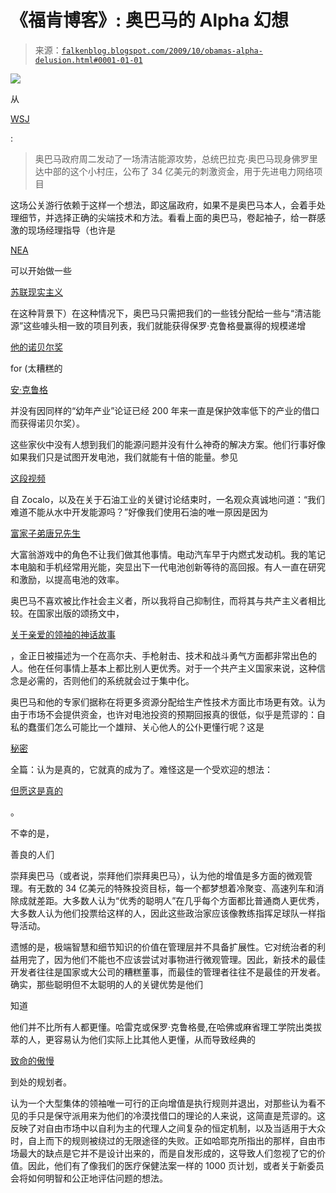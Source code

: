 <!--yml

类别: 未分类

日期: 2024-05-12 21:45:02

-->

# 《福肯博客》: 奥巴马的 Alpha 幻想

> 来源：[`falkenblog.blogspot.com/2009/10/obamas-alpha-delusion.html#0001-01-01`](http://falkenblog.blogspot.com/2009/10/obamas-alpha-delusion.html#0001-01-01)

![](https://blogger.googleusercontent.com/img/b/R29vZ2xl/AVvXsEhj4QHkBMkSbjKpwHALsZWq28AIFO_y8QWaJZIaldReqM6_HHkjRqDjg1vhhwX_90LOrY3a0Ky3hOdBosR1RtBDX9p_x4gNnM0wCpnl0zUKDbAOZC-qhjch-hxsgcXj9fvnYYRMeA/s1600-h/obama.jpg)

从

[WSJ](http://online.wsj.com/article/SB125663945180609871.html)

:

> 奥巴马政府周二发动了一场清洁能源攻势，总统巴拉克·奥巴马现身佛罗里达中部的这个小村庄，公布了 34 亿美元的刺激资金，用于先进电力网络项目

这场公关游行依赖于这样一个想法，即这届政府，如果不是奥巴马本人，会着手处理细节，并选择正确的尖端技术和方法。看看上面的奥巴马，卷起袖子，给一群感激的现场经理指导（也许是

[NEA](http://www.foxnews.com/politics/2009/09/10/nea-communications-director-keeps-post-amid-controversy/)

可以开始做一些

[苏联现实主义](http://en.wikipedia.org/wiki/Socialist_realism)

在这种背景下）在这种情况下，奥巴马只需把我们的一些钱分配给一些与“清洁能源”这些噱头相一致的项目列表，我们就能获得保罗·克鲁格曼赢得的规模递增

[他的诺贝尔奖](http://falkenblog.blogspot.com/2008/12/krugmans-nobel-lecture.html)

for (太糟糕的

[安·克鲁格](http://www.law.wisc.edu/gls/documents/trade_recommended.pdf)

并没有因同样的“幼年产业”论证已经 200 年来一直是保护效率低下的产业的借口而获得诺贝尔奖）。

这些家伙中没有人想到我们的能源问题并没有什么神奇的解决方案。他们行事好像如果我们只是试图开发电池，我们就能有十倍的能量。参见

[这段视频](http://zocalopublicsquare.org/full_video_2009.php?pages=2&event_id=331)

自 Zocalo，以及在关于石油工业的关键讨论结束时，一名观众真诚地问道：“我们难道不能从水中开发能源吗？”好像我们使用石油的唯一原因是因为

[富家子弟唐兄先生](http://www.toonopedia.com/pennybag.htm)

大富翁游戏中的角色不让我们做其他事情。电动汽车早于内燃式发动机。我的笔记本电脑和手机经常用光能，突显出下一代电池创新等待的高回报。有人一直在研究和激励，以提高电池的效率。

奥巴马不喜欢被比作社会主义者，所以我将自己抑制住，而将其与共产主义者相比较。在国家出版的颂扬文中，

[关于亲爱的领袖的神话故事](http://www.nationalreview.com/comment/triplett200403150900.asp)

，金正日被描述为一个在高尔夫、手枪射击、技术和战斗勇气方面都非常出色的人。他在任何事情上基本上都比别人更优秀。对于一个共产主义国家来说，这种信念是必需的，否则他们的系统就会过于集中化。

奥巴马和他的专家们据称在将更多资源分配给生产性技术方面比市场更有效。认为由于市场不会提供资金，也许对电池投资的预期回报真的很低，似乎是荒谬的：自私的蠢蛋们怎么可能比一个雄辩、关心他人的公仆更懂行呢？这是

[秘密](http://www.amazon.com/Secret-Rhonda-Byrne/dp/1582701709)

全篇：认为是真的，它就真的成为了。难怪这是一个受欢迎的想法：

[但愿这是真的](http://forum.wordreference.com/showthread.php?t=129744)

。

不幸的是，

善良的人们

崇拜奥巴马（或者说，崇拜他们崇拜奥巴马），认为他的增值是多方面的微观管理。有无数的 34 亿美元的特殊投资目标，每一个都梦想着冷聚变、高速列车和消除成就差距。大多数人认为“优秀的聪明人”在几乎每个方面都比普通商人更优秀，大多数人认为他们投票给这样的人，因此这些政治家应该像教练指挥足球队一样指导活动。

遗憾的是，极端智慧和细节知识的价值在管理层并不具备扩展性。它对统治者的利益用完了，因为他们不能也不应该尝试对事物进行微观管理。因此，新技术的最佳开发者往往是国家或大公司的糟糕董事，而最佳的管理者往往不是最佳的开发者。确实，那些聪明但不太聪明的人的关键优势是他们

知道

他们并不比所有人都更懂。哈雷克或保罗·克鲁格曼,在哈佛或麻省理工学院出类拔萃的人，更容易认为他们实际上比其他人更懂，从而导致经典的

[致命的傲慢](http://www.nytimes.com/2009/10/27/opinion/27brooks.html?_r=1)

到处的规划者。

认为一个大型集体的领袖唯一可行的正向增值是执行规则并退出，对那些认为看不见的手只是保守派用来为他们的冷漠找借口的理论的人来说，这简直是荒谬的。这反映了对自由市场中以自利为主的代理人之间复杂的恒定机制，以及当适用于大众时，自上而下的规则被绕过的无限途径的失败。正如哈耶克所指出的那样，自由市场最大的缺点是它并不是设计出来的，而是自发形成的，这导致人们忽视了它的价值。因此，他们有了像我们的医疗保健法案一样的 1000 页计划，或者关于新委员会将如何明智和公正地评估问题的想法。
